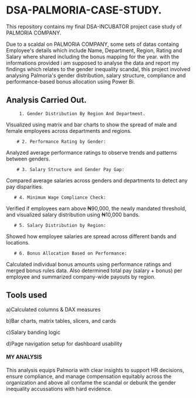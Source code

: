 # DSA-PALMORIA-CASE-STUDY.
This repository contains my final DSA-INCUBATOR project case study of PALMORIA COMPANY.

 Due to a scaldal on PALMORIA COMPANY, some sets of datas containg Employee's details which include Name, Department, Region, Rating and Salary where shared including the bonus mapping for the year.
 with the informations provided i am supposed to analyse the data and report my findings which relates to the gender inequality scandal, this project involved analysing Palmoria's gender distribution, salary structure, compliance and performance-based bonus allocation using Power Bi.

 ## Analysis Carried Out.
         1. Gender Distribution By Region And Department.
Visualized using matrix and bar charts to show the spread of male and female employees across departments and regions.


        # 2. Performance Rating by Gender:
Analyzed average performance ratings to observe trends and patterns between genders.


        # 3. Salary Structure and Gender Pay Gap:
Compared average salaries across genders and departments to detect any pay disparities.


       # 4. Minimum Wage Compliance Check:
Verified if employees earn above ₦90,000, the newly mandated threshold, and visualized salary distribution using ₦10,000 bands.


       # 5. Salary Distribution by Region:
Showed how employee salaries are spread across different bands and locations.


       # 6. Bonus Allocation Based on Performance:
Calculated individual bonus amounts using performance ratings and merged bonus rules data. Also determined total pay (salary + bonus) per employee and summarized company-wide payouts by region.



## Tools used

a)Calculated columns & DAX measures

b)Bar charts, matrix tables, slicers, and cards

c)Salary banding logic

d)Page navigation setup for dashboard usability 


#### MY ANALYSIS

This analysis equips Palmoria with clear insights to support HR decisions, ensure compliance, and manage compensation equitably across the organization and above all confame the scandal or debunk the gender inequality accussations with hard evidence.



